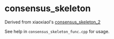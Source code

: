 # consensus_skeleton
Derived from xiaoxiaol's [consensus_skeleton_2](https://github.com/Vaa3D/vaa3d_tools/tree/master/hackathon/xiaoxiaol/consensus_skeleton_2)

See help in `consensus_skeleton_func.cpp` for usage.
